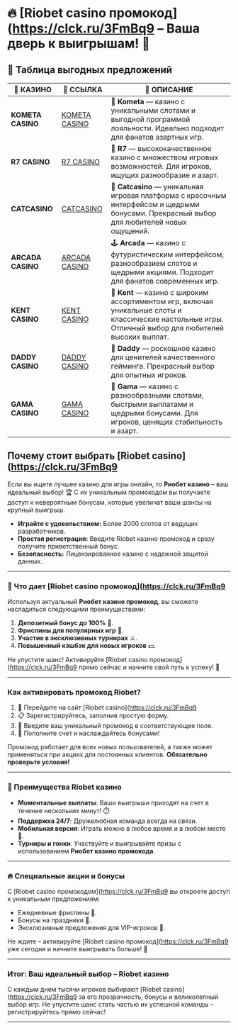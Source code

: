 # 🔥 [Riobet casino промокод](https://clck.ru/3FmBq9 – Ваша дверь к выигрышам! 🎰

## 🎲 Таблица выгодных предложений


| 🎰 КАЗИНО         | 🔗 ССЫЛКА | 📜 ОПИСАНИЕ                                                                                            |
|------------------|-----------|-------------------------------------------------------------------------------------------------------|
| **KOMETA CASINO** | [KOMETA CASINO](https://spangle-flight.com/sb7d5531e) | 🌠 **Kometa** — казино с уникальными слотами и выгодной программой лояльности. Идеально подходит для фанатов азартных игр. |
| **R7 CASINO**     | [R7 CASINO](https://aristocratic-hall.com/s76cac8ff) | 🎯 **R7** — высококачественное казино с множеством игровых возможностей. Для игроков, ищущих разнообразие и азарт. |
| **CATCASINO**     | [CATCASINO](https://catchthecatthree.com/s31d0a629) | 🐾 **Catcasino** — уникальная игровая платформа с красочным интерфейсом и щедрыми бонусами. Прекрасный выбор для любителей новых ощущений. |
| **ARCADA CASINO**  | [ARCADA CASINO](https://synthed-neonway.com/s361a8387) | 🕹️ **Arcada** — казино с футуристическим интерфейсом, разнообразием слотов и щедрыми акциями. Подходит для фанатов современных игр. |
| **KENT CASINO**    | [KENT CASINO](https://passage-through-deserts.com/s14704f84) | 🎲 **Kent** — казино с широким ассортиментом игр, включая уникальные слоты и классические настольные игры. Отличный выбор для любителей высоких выплат. |
| **DADDY CASINO**   | [DADDY CASINO](https://nice-road-five.com/s6039b8c4) | 👑 **Daddy** — роскошное казино для ценителей качественного гейминга. Прекрасный выбор для опытных игроков. |
| **GAMA CASINO**    | [GAMA CASINO](https://cleellbert.com/s5e041f8c) | 💎 **Gama** — казино с разнообразными слотами, быстрыми выплатами и щедрыми бонусами. Для игроков, ценящих стабильность и азарт. |
## Почему стоит выбрать [Riobet casino](https://clck.ru/3FmBq9

Если вы ищете лучшее казино для игры онлайн, то **Риобет казино** – ваш идеальный выбор! 🏆 С их уникальным промокодом вы получаете доступ к невероятным бонусам, которые увеличат ваши шансы на крупный выигрыш.

- **Играйте с удовольствием:** Более 2000 слотов от ведущих разработчиков.
- **Простая регистрация:** Введите Riobet казино промокод и сразу получите приветственный бонус.
- **Безопасность:** Лицензированное казино с надежной защитой данных.

---

### 🎁 Что дает [Riobet casino промокод](https://clck.ru/3FmBq9 

Используя актуальный **Риобет казино промокод**, вы сможете насладиться следующими преимуществами:

1. **Депозитный бонус до 100%** 💸.
2. **Фриспины для популярных игр** 🎰.
3. **Участие в эксклюзивных турнирах** ⚔️.
4. **Повышенный кэшбэк для новых игроков** 💵.

Не упустите шанс! Активируйте [Riobet casino промокод](https://clck.ru/3FmBq9 прямо сейчас и начните свой путь к успеху! 🤑

---

### Как активировать промокод Riobet?

1. 🌟 Перейдите на сайт [Riobet casino](https://clck.ru/3FmBq9
2. 📋 Зарегистрируйтесь, заполнив простую форму.
3. 💬 Введите ваш уникальный промокод в соответствующее поле.
4. 🚀 Пополните счет и наслаждайтесь бонусами!

Промокод работает для всех новых пользователей, а также может применяться при акциях для постоянных клиентов. **Обязательно проверьте условия!**

---

### 💎 Преимущества Riobet казино 

- **Моментальные выплаты**: Ваши выигрыши приходят на счет в течение нескольких минут! ⏱️
- **Поддержка 24/7**: Дружелюбная команда всегда на связи.
- **Мобильная версия**: Играть можно в любое время и в любом месте 📱.
- **Турниры и гонки**: Участвуйте и выигрывайте призы с использованием **Риобет казино промокода**.

---

### 🔥 Специальные акции и бонусы

С [Riobet casino промокодом](https://clck.ru/3FmBq9 вы откроете доступ к уникальным предложениям:

- Ежедневные фриспины 🎰.
- Бонусы на праздники 🎁.
- Эксклюзивные предложения для VIP-игроков 💎.

Не ждите – активируйте [Riobet casino промокод](https://clck.ru/3FmBq9 уже сегодня и начните выигрывать больше! 🏅

---

### Итог: Ваш идеальный выбор – **Riobet казино**

С каждым днем тысячи игроков выбирают [Riobet casino](https://clck.ru/3FmBq9 за его прозрачность, бонусы и великолепный выбор игр. Не упустите шанс стать частью их успешной команды – регистрируйтесь прямо сейчас!

---

